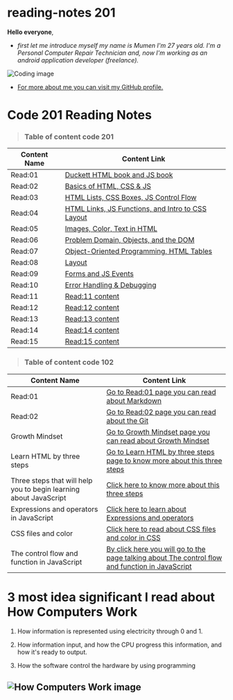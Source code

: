 # reading-notes 201

**Hello everyone**,

- *first let me introduce myself my name is Mumen I'm 27 years old. I'm a Personal Computer Repair Technician and, now I'm working as an android application developer (freelance).*

![Coding image](https://image.freepik.com/free-photo/programming-code-abstract-technology-background-software-developer-computer-script_34663-31.jpg)

- [For more about me you can visit my GitHub profile.](https://github.com/mumenAlmadaineh)

# Code 201 Reading Notes

>### Table of content code 201

Content Name  | Content Link
--------------| -------------
Read:01 | [Duckett HTML book and JS book](https://mumenalmadaineh.github.io/reading-notes/class-01)
Read:02 | [Basics of HTML, CSS & JS](https://mumenalmadaineh.github.io/reading-notes/class-02)
Read:03 | [HTML Lists, CSS Boxes, JS Control Flow](https://mumenalmadaineh.github.io/reading-notes/class-03)
Read:04 | [HTML Links, JS Functions, and Intro to CSS Layout](https://mumenalmadaineh.github.io/reading-notes/class-04)
Read:05 | [Images, Color, Text in HTML](https://mumenalmadaineh.github.io/reading-notes/class-05)
Read:06 | [Problem Domain, Objects, and the DOM](https://mumenalmadaineh.github.io/reading-notes/class-06)
Read:07 | [Object-Oriented Programming, HTML Tables](https://mumenalmadaineh.github.io/reading-notes/class-07)
Read:08 | [Layout](https://mumenalmadaineh.github.io/reading-notes/class-08)
Read:09 | [Forms and JS Events](https://mumenalmadaineh.github.io/reading-notes/class-09)
Read:10 | [Error Handling & Debugging](https://mumenalmadaineh.github.io/reading-notes/class-10)
Read:11 | [Read:11 content](https://mumenalmadaineh.github.io/reading-notes/read:11:201)
Read:12 | [Read:12 content](https://mumenalmadaineh.github.io/reading-notes/read:12:201)
Read:13 | [Read:13 content](https://mumenalmadaineh.github.io/reading-notes/read:13:201)
Read:14 | [Read:14 content](https://mumenalmadaineh.github.io/reading-notes/read:13:201)
Read:15 | [Read:15 content](https://mumenalmadaineh.github.io/reading-notes/read:14:201)

>### Table of content code 102

Content Name  | Content Link
--------------| -------------
Read:01 | [Go to Read:01 page you can read about Markdown](https://mumenalmadaineh.github.io/reading-notes/Read:01)
Read:02 | [Go to Read:02 page you can read about the Git](https://mumenalmadaineh.github.io/reading-notes/read02)
Growth Mindset | [Go to Growth Mindset page you can read about Growth Mindset](https://mumenalmadaineh.github.io/reading-notes/growthMindset)
Learn HTML by three steps | [Go to Learn HTML by three steps page to know more about this three steps](https://mumenalmadaineh.github.io/reading-notes/read03)
Three steps that will help you to begin learning about JavaScript | [Click here to know more about this three steps](https://mumenalmadaineh.github.io/reading-notes/read04)
Expressions and operators in JavaScript | [Click here to learn about Expressions and operators](https://mumenalmadaineh.github.io/reading-notes/read05)
CSS files and color | [Click here to read about CSS files and color in CSS](https://mumenalmadaineh.github.io/reading-notes/read06)
The control flow and function in JavaScript | [By click here you will go to the page talking about The control flow and function in JavaScript](https://mumenalmadaineh.github.io/reading-notes/read07)

# 3 most idea significant I read about How Computers Work

1. How information is represented using electricity through 0 and 1.

2. How information input, and how the CPU progress this information, and how it's ready to output.

3. How the software control the hardware by using  programming

## ![How Computers Work image](https://www.bina2.com/wp-content/uploads/2021/03/1-2.png)
